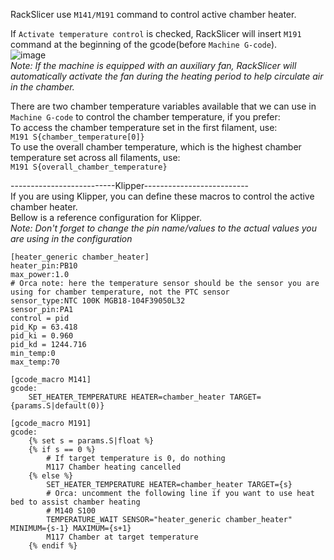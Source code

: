 RackSlicer use `M141/M191` command to control active chamber heater.  

If `Activate temperature control` is checked, RackSlicer will insert `M191` command at the beginning of the gcode(before `Machine G-code`).  
![image](./images/activate_chamber_heater.jpg)  
*Note: If the machine is equipped with an auxiliary fan, RackSlicer will automatically activate the fan during the heating period to help circulate air in the chamber.*  


There are two chamber temperature variables available that we can use in `Machine G-code` to control the chamber temperature, if you prefer:  
To access the chamber temperature set in the first filament, use:  
`M191 S{chamber_temperature[0]}`  
To use the overall chamber temperature, which is the highest chamber temperature set across all filaments, use:    
`M191 S{overall_chamber_temperature}`


--------------------------Klipper--------------------------  
If you are using Klipper, you can define these macros to control the active chamber heater.  
Bellow is a reference configuration for Klipper.   
*Note: Don't forget to change the pin name/values to the actual values you are using in the configuration*

```
[heater_generic chamber_heater]
heater_pin:PB10
max_power:1.0
# Orca note: here the temperature sensor should be the sensor you are using for chamber temperature, not the PTC sensor
sensor_type:NTC 100K MGB18-104F39050L32
sensor_pin:PA1
control = pid
pid_Kp = 63.418 
pid_ki = 0.960
pid_kd = 1244.716
min_temp:0
max_temp:70

[gcode_macro M141]
gcode:
    SET_HEATER_TEMPERATURE HEATER=chamber_heater TARGET={params.S|default(0)}

[gcode_macro M191]
gcode:
    {% set s = params.S|float %}
    {% if s == 0 %}
        # If target temperature is 0, do nothing
        M117 Chamber heating cancelled
    {% else %}
        SET_HEATER_TEMPERATURE HEATER=chamber_heater TARGET={s}
        # Orca: uncomment the following line if you want to use heat bed to assist chamber heating
        # M140 S100
        TEMPERATURE_WAIT SENSOR="heater_generic chamber_heater" MINIMUM={s-1} MAXIMUM={s+1}
        M117 Chamber at target temperature
    {% endif %}

```
